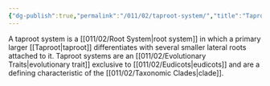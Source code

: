 ```yaml
---
{"dg-publish":true,"permalink":"/011/02/taproot-system/","title":"Taproot System","tags":["BIOL412"],"noteIcon":"1","created":"2024-10-19T20:27:19.134-07:00","updated":"2024-09-26T15:26:23.501-07:00"}
---
```


A taproot system is a [[011/02/Root System\|root system]] in which a primary larger [[Taproot\|taproot]] differentiates with several smaller lateral roots attached to it. Taproot systems are an [[011/02/Evolutionary Traits\|evolutionary trait]] exclusive to [[011/02/Eudicots\|eudicots]] and are a defining characteristic of the [[011/02/Taxonomic Clades\|clade]].